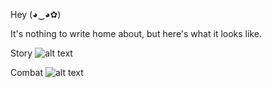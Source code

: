 Hey (◕‿◕✿)

It's nothing to write home about, but here's what it looks like.

Story
![alt text](https://github.com/aoue/aoue/blob/main/df_vn.gif "Story")

Combat
![alt text](https://github.com/aoue/aoue/blob/main/df_combat.gif "Combat")
